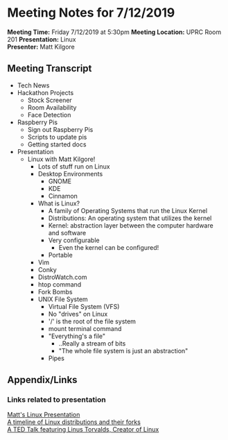 # Meeting Notes for 7/12/2019	
**Meeting Time:** Friday 7/12/2019 at 5:30pm
**Meeting Location:** UPRC Room 201	
**Presentation:** Linux		
**Presenter:** Matt Kilgore	
## Meeting Transcript
* Tech News		
* Hackathon Projects	
	* Stock Screener
	* Room Availability
	* Face Detection
* Raspberry Pis
	* Sign out Raspberry Pis
	* Scripts to update pis
	* Getting started docs
* Presentation
	* Linux with Matt Kilgore!
		* Lots of stuff run on Linux
		* Desktop Environments
			* GNOME
			* KDE
			* Cinnamon
		* What is Linux?
			* A family of Operating Systems that run the Linux Kernel
			* Distributions: An operating system that utilizes the kernel
			* Kernel: abstraction layer between the computer hardware and software
			* Very configurable
				* Even the kernel can be configured!
			* Portable
		* Vim
		* Conky
		* DistroWatch.com
		* htop command
		* Fork Bombs
		* UNIX File System
			* Virtual File System (VFS)
			* No "drives" on Linux
			* '/' is the root of the file system
			* mount terminal command
			* "Everything's a file"
				* ..Really a stream of bits	
				* "The whole file system is just an abstraction"	
			* Pipes
## Appendix/Links
### Links related to presentation
[Matt's Linux Presentation](https://docs.google.com/presentation/d/19duJLmV9Voo0YQ3xR_v3QB_JWB2Q7l0Ff8Qzw7bvsWU/edit?usp=sharing)		
[A timeline of Linux distributions and their forks](https://upload.wikimedia.org/wikipedia/commons/1/1b/Linux_Distribution_Timeline.svg)	
[A TED Talk featuring Linus Torvalds, Creator of Linux](https://www.youtube.com/watch?v=o8NPllzkFhE)	
